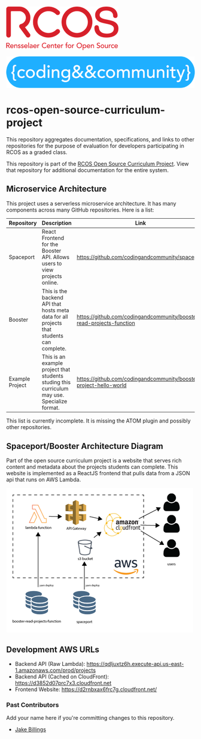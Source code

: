 ![rcos logo](imgs/rcos-logo-300.png)

![coding and community logo](imgs/cc-logo-700.png)

# rcos-open-source-curriculum-project

This repository aggregates documentation, specifications, and links to other repositories for the purpose of evaluation for developers participating in RCOS as a graded class.

This repository is part of the [RCOS Open Source Curriculum Project](https://github.com/codingandcommunity/rcos-open-source-curriculum-project). View that repository for additional documentation for the entire system.

## Microservice Architecture

This project uses a serverless microservice architecture. It has many components across many GitHub repositories. Here is a list:

| Repository      | Description                                                                                  | Link                                                                 |
| ----------------|--------------------------------------------------------------------------------------------- | -------------------------------------------------------------------- |
| Spaceport       | React Frontend for the Booster API. Allows users to view projects online.                    | https://github.com/codingandcommunity/spaceport                      |
| Booster         | This is the backend API that hosts meta data for all projects that students can complete.    | https://github.com/codingandcommunity/booster-read-projects-function |
| Example Project | This is an example project that students studing this curriculum may use. Specialize format. | https://github.com/codingandcommunity/booster-project-hello-world    |

This list is currently incomplete. It is missing the ATOM plugin and possibly other repositories.

## Spaceport/Booster Architecture Diagram

Part of the open source curriculum project is a website that serves rich content and metadata about the projects students can complete. This website is implemented as a ReactJS frontend that pulls data from a JSON api that runs on AWS Lambda.

![Spaceport/Booster Architecture Diagram](docs/spaceport-architecture.png)

## Development AWS URLs

- Backend API (Raw Lambda): https://qdljuxtz6h.execute-api.us-east-1.amazonaws.com/prod/projects
- Backend API (Cached on CloudFront): https://d3852d07prc7x3.cloudfront.net
- Frontend Website: https://d2rnbxax6frc7g.cloudfront.net/

### Past Contributors ###

Add your name here if you're committing changes to this repository.

- [Jake Billings](https://jakebillings.com)
